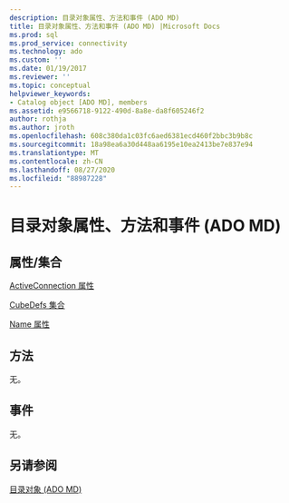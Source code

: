 ```yaml
---
description: 目录对象属性、方法和事件 (ADO MD)
title: 目录对象属性、方法和事件 (ADO MD) |Microsoft Docs
ms.prod: sql
ms.prod_service: connectivity
ms.technology: ado
ms.custom: ''
ms.date: 01/19/2017
ms.reviewer: ''
ms.topic: conceptual
helpviewer_keywords:
- Catalog object [ADO MD], members
ms.assetid: e9566718-9122-490d-8a8e-da8f605246f2
author: rothja
ms.author: jroth
ms.openlocfilehash: 608c380da1c03fc6aed6381ecd460f2bbc3b9b8c
ms.sourcegitcommit: 18a98ea6a30d448aa6195e10ea2413be7e837e94
ms.translationtype: MT
ms.contentlocale: zh-CN
ms.lasthandoff: 08/27/2020
ms.locfileid: "88987228"
---
```

# <a name="catalog-object-properties-methods-and-events-ado-md"></a>目录对象属性、方法和事件 (ADO MD)
## <a name="propertiescollections"></a>属性/集合  
 [ActiveConnection 属性](./activeconnection-property-ado-md.md)  
  
 [CubeDefs 集合](./cubedefs-collection-ado-md.md)  
  
 [Name 属性](./name-property-ado-md.md)  
  
## <a name="methods"></a>方法  
 无。  
  
## <a name="events"></a>事件  
 无。  
  
## <a name="see-also"></a>另请参阅  
 [目录对象 (ADO MD)](./catalog-object-ado-md.md)